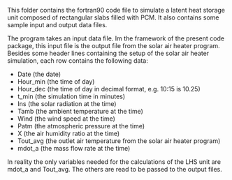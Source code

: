 This folder contains the fortran90 code file to simulate a latent heat storage unit composed of rectangular slabs filled with PCM. 
It also contains some sample input and output data files. 

The program takes an input data file. Im the framework of the present code package, this input file is the output file from the solar air heater program. 
Besides some header lines containing the setup of the solar air heater simulation, each row contains the following data:
- Date (the date)
- Hour_min (the time of day)
- Hour_dec (the time of day in decimal format, e.g. 10:15 is 10.25)
- t_min (the simulation time in minutes)
- Ins (the solar radiation at the time)
- Tamb (the ambient temperature at the time)
- Wind (the wind speed at the time)
- Patm (the atmospheric pressure at the time)
- X (the air humidity ratio at the time)
- Tout_avg (the outlet air temperature from the solar air heater program)
- mdot_a (the mass flow rate at the time)

In reality the only variables needed for the calculations of the LHS unit are mdot_a and Tout_avg. The others are read to be passed to the output files. 

